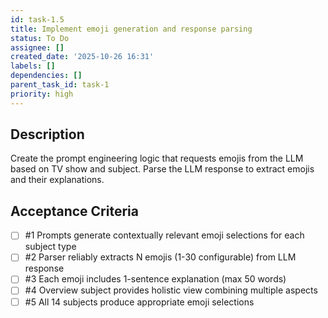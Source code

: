 ```yaml
---
id: task-1.5
title: Implement emoji generation and response parsing
status: To Do
assignee: []
created_date: '2025-10-26 16:31'
labels: []
dependencies: []
parent_task_id: task-1
priority: high
---
```


## Description

<!-- SECTION:DESCRIPTION:BEGIN -->
Create the prompt engineering logic that requests emojis from the LLM based on TV show and subject. Parse the LLM response to extract emojis and their explanations.
<!-- SECTION:DESCRIPTION:END -->

## Acceptance Criteria
<!-- AC:BEGIN -->
- [ ] #1 Prompts generate contextually relevant emoji selections for each subject type
- [ ] #2 Parser reliably extracts N emojis (1-30 configurable) from LLM response
- [ ] #3 Each emoji includes 1-sentence explanation (max 50 words)
- [ ] #4 Overview subject provides holistic view combining multiple aspects
- [ ] #5 All 14 subjects produce appropriate emoji selections
<!-- AC:END -->
